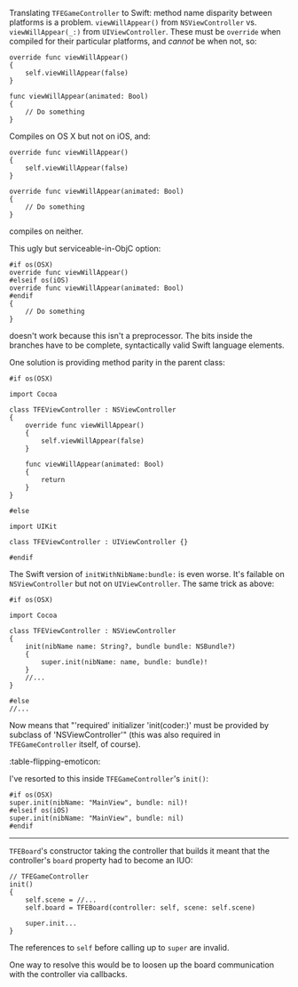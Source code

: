 Translating `TFEGameController` to Swift: method name disparity between platforms is a problem. `viewWillAppear()` from `NSViewController` vs. `viewWillAppear(_:)` from `UIViewController`. These must be `override` when compiled for their particular platforms, and _cannot_ be when not, so:

    override func viewWillAppear()
    {
        self.viewWillAppear(false)
    }
    
    func viewWillAppear(animated: Bool)
    {
        // Do something
    }

Compiles on OS X but not on iOS, and:

    override func viewWillAppear()
    {
        self.viewWillAppear(false)
    }
    
    override func viewWillAppear(animated: Bool)
    {
        // Do something
    }

compiles on neither.

This ugly but serviceable-in-ObjC option:

    #if os(OSX)
    override func viewWillAppear()
    #elseif os(iOS)
    override func viewWillAppear(animated: Bool)
    #endif
    {
        // Do something
    }
  
doesn't work because this isn't a preprocessor. The bits inside the branches have to be complete, syntactically valid Swift language elements.

One solution is providing method parity in the parent class:

    #if os(OSX)

    import Cocoa

    class TFEViewController : NSViewController
    {    
        override func viewWillAppear()
        {
            self.viewWillAppear(false)
        }
    
        func viewWillAppear(animated: Bool)
        {
            return
        }
    }

    #else
    
    import UIKit

    class TFEViewController : UIViewController {}
    
    #endif
    
The Swift version of `initWithNibName:bundle:` is even worse. It's failable on `NSViewController` but not on `UIViewController`. The same trick as above:

    #if os(OSX)

    import Cocoa

    class TFEViewController : NSViewController
    {    
        init(nibName name: String?, bundle bundle: NSBundle?)
        {
            super.init(nibName: name, bundle: bundle)!
        }
        //...
    }

    #else
    //...
    
Now means that "'required' initializer 'init(coder:)' must be provided by subclass of 'NSViewController'" (this was also required in ``TFEGameController`` itself, of course).

:table-flipping-emoticon:

I've resorted to this inside `TFEGameController`'s `init()`:

    #if os(OSX)
    super.init(nibName: "MainView", bundle: nil)!
    #elseif os(iOS)
    super.init(nibName: "MainView", bundle: nil)
    #endif
    
---

`TFEBoard`'s constructor taking the controller that builds it meant that the controller's `board` property had to become an IUO:

    // TFEGameController
    init()
    {
        self.scene = //...
        self.board = TFEBoard(controller: self, scene: self.scene)
        
        super.init...
    }
    
The references to `self` before calling up to `super` are invalid.

One way to resolve this would be to loosen up the board communication with the controller via callbacks.